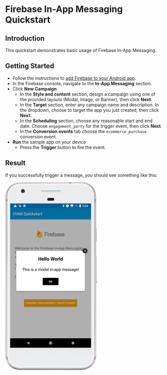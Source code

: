 # Firebase In-App Messaging Quickstart

## Introduction

This quickstart demonstrates basic usage of Firebase In-App Messaging.

## Getting Started

  * Follow the instructions to [add Firebase to your Android app][add-firebase-android].
  * In the Firebase console, navigate to the **In-App Messaging** section.
  * Click **New Campaign**
    * In the **Style and content** section, design a campaign using one of the provided layouts (Modal, Image, or Banner),
      then click **Next**.
    * In the **Target** section, enter any campaign name and description. In the dropdown, choose to target the app
      you just created, then click **Next**.
    * In the **Scheduling** section, choose any reasonable start and end date. Choose `engagement_party` for the trigger event,
      then click **Next**.
    * In the **Conversion events** tab choose the `ecommerce_purchase` conversion event.
  * **Run** the sample app on your device
    * Press the **Trigger** button to fire the event.


## Result

If you successfully trigger a message, you should see something like this:

<img src="docs/result.png" height="600" />

[add-firebase-android]: https://firebase.google.com/docs/android/setup
